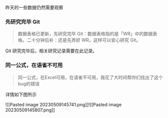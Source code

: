 昨天的一些数据仍然需要观察

### 先研究完毕 Git

> 数据表格已更新，先研究完毕 Git：数据表格指的是「WR」中的数据表格。二十分钟后补：还是先弄好 WR，这样可以安心研究 Git。

Git 研究完毕后，相关研究记录需要在此记录。

### 同一公式，在语雀不可用

> 同一公式，在Excel可用，在语雀不可用，我花了大时间帮你们找出了这个bug的错误

详情如下图所示

![[Pasted image 20230509145741.png]]![[Pasted image 20230509145807.png]]